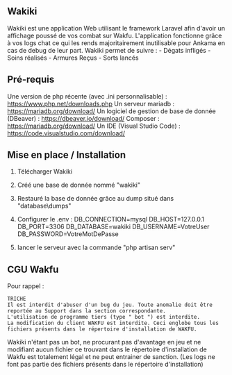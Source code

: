 ## Wakiki

Wakiki est une application Web utilisant le framework Laravel afin d'avoir un affichage poussé de vos combat sur Wakfu.
L'application fonctionne grâce à vos logs chat ce qui les rends majoritairement inutilisable pour Ankama en cas de debug de leur part.
Wakiki permet de suivre :
    - Dégats infligés
    - Soins réalisés
    - Armures Reçus
    - Sorts lancés

## Pré-requis

Une version de php récente (avec .ini personnalisable) : https://www.php.net/downloads.php
Un serveur mariadb : https://mariadb.org/download/
Un logiciel de gestion de base de donnée (DBeaver) : https://dbeaver.io/download/
Composer : https://mariadb.org/download/
Un IDE (Visual Studio Code) : https://code.visualstudio.com/download/

## Mise en place / Installation

1) Télécharger Wakiki
2) Créé une base de donnée nommé "wakiki"
3) Restauré la base de donnée grâce au dump situé dans "database\dumps"
4) Configurer le .env :
    DB_CONNECTION=mysql
    DB_HOST=127.0.0.1
    DB_PORT=3306
    DB_DATABASE=wakiki
    DB_USERNAME=VotreUser
    DB_PASSWORD=VotreMotDePasse
    
5) lancer le serveur avec la commande "php artisan serv"

## CGU Wakfu

Pour rappel :

    TRICHE
    Il est interdit d'abuser d'un bug du jeu. Toute anomalie doit être reportée au Support dans la section correspondante.
    L'utilisation de programme tiers (type " bot ") est interdite.
    La modification du client WAKFU est interdite. Ceci englobe tous les fichiers présents dans le répertoire d'installation de WAKFU.

Wakiki n'étant pas un bot, ne procurant pas d'avantage en jeu et ne modifiant aucun fichier ce trouvant dans le répertoire d'installation de Wakfu est totalement légal et ne peut entrainer de sanction.
(Les logs ne font pas partie des fichiers présents dans le répertoire d'installation)